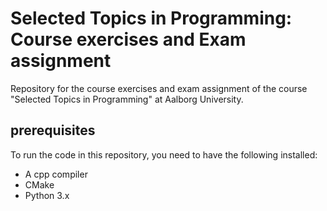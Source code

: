 # Selected Topics in Programming: Course exercises and Exam assignment    
Repository for the course exercises and exam assignment of the course "Selected Topics in Programming" at Aalborg University.

## prerequisites
To run the code in this repository, you need to have the following installed:
- A cpp compiler
- CMake
- Python 3.x
  

